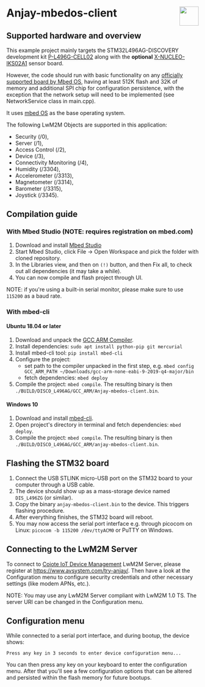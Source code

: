 
# Anjay-mbedos-client [<img align="right" height="50px" src="https://avsystem.github.io/Anjay-doc/_images/avsystem_logo.png">](http://www.avsystem.com/)

## Supported hardware and overview

This example project mainly targets the STM32L496AG-DISCOVERY development kit
[P-L496G-CELL02](https://www.st.com/en/evaluation-tools/p-l496g-cell02.html)
along with the **optional**
[X-NUCLEO-IKS02A1](https://www.st.com/en/ecosystems/x-nucleo-iks02a1.html)
sensor board.

However, the code should run with basic functionality on any [officially supported board by Mbed OS](https://os.mbed.com/platforms), having at least 512K flash and 32K of memory and additional SPI
chip for configuration persistence, with the exception that the network setup will need to be
implemented (see NetworkService class in main.cpp).

It uses [mbed OS](https://os.mbed.com/mbed-os/) as the base operating system.

The following LwM2M Objects are supported in this application:

- Security (/0),
- Server (/1),
- Access Control (/2),
- Device (/3),
- Connectivity Monitoring (/4),
- Humidity (/3304),
- Accelerometer (/3313),
- Magnetometer (/3314),
- Barometer (/3315),
- Joystick (/3345).

## Compilation guide

### With Mbed Studio (NOTE: requires registration on mbed.com)

1. Download and install [Mbed Studio](https://os.mbed.com/studio/)
2. Start Mbed Studio, click File -> Open Workspace and pick the folder with cloned repository.
3. In the Libraries view, and then on `(!)` button, and then Fix all, to check out all dependencies (it may take a while).
4. You can now compile and flash project through UI.

NOTE: if you're using a built-in serial monitor, please make sure to use `115200` as a baud rate.

### With mbed-cli

#### Ubuntu 18.04 or later

1. Download and unpack the [GCC ARM Compiler](https://developer.arm.com/tools-and-software/open-source-software/developer-tools/gnu-toolchain/gnu-rm/downloads).
2. Install dependencies: `sudo apt install python-pip git mercurial`
3. Install mbed-cli tool: `pip install mbed-cli`
4. Configure the project:
    - set path to the compiler unpacked in the first step, e.g. `mbed config GCC_ARM_PATH ~/Downloads/gcc-arm-none-eabi-9-2019-q4-major/bin`
    - fetch dependencies: `mbed deploy`
5. Compile the project: `mbed compile`. The resulting binary is then `./BUILD/DISCO_L496AG/GCC_ARM/Anjay-mbedos-client.bin`.

#### Windows 10

1. Download and install [mbed-cli](https://github.com/ARMmbed/mbed-cli-windows-installer/releases/latest).
2. Open project's directory in terminal and fetch dependencies: `mbed deploy`.
3. Compile the project: `mbed compile`. The resulting binary is then `./BUILD/DISCO_L496AG/GCC_ARM/anjay-mbedos-client.bin`.

## Flashing the STM32 board

1. Connect the USB STLINK micro-USB port on the STM32 board to your computer through a USB cable.
2. The device should show up as a mass-storage device named `DIS_L496ZG` (or similar).
3. Copy the binary `anjay-mbedos-client.bin` to the device. This triggers flashing procedure.
4. After everything finishes, the STM32 board will reboot.
5. You may now access the serial port interface e.g. through picocom on Linux: `picocom -b 115200 /dev/ttyACM0` or PuTTY on Windows.

## Connecting to the LwM2M Server

To connect to [Coiote IoT Device
Management](https://www.avsystem.com/products/coiote-iot-device-management-platform/) LwM2M Server,
please register at https://www.avsystem.com/try-anjay/. Then have a look at the Configuration menu
to configure security credentials and other necessary settings (like modem APNs, etc.).

NOTE: You may use any LwM2M Server compliant with LwM2M 1.0 TS. The server URI can be changed
in the Configuration menu.

## Configuration menu

While connected to a serial port interface, and during bootup, the device shows:

```
Press any key in 3 seconds to enter device configuration menu...
```

You can then press any key on your keyboard to enter the configuration menu. After that you'll
see a few configuration options that can be altered and persisted within the flash memory for
future bootups.
